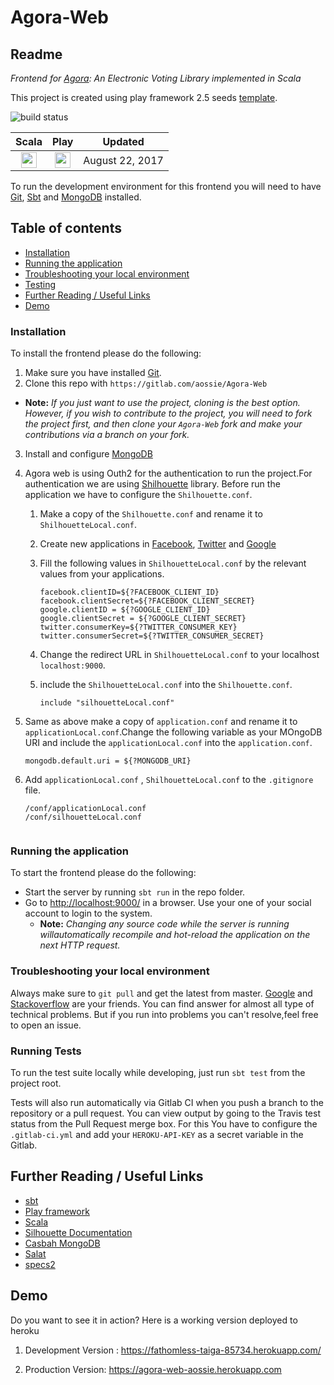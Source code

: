 # Agora-Web

## Readme

_Frontend for [Agora](https://gitlab.com/aossie/Agora/): An Electronic Voting Library implemented in Scala_


This project is created using play framework 2.5 seeds [template](https://github.com/playframework/play-scala-seed.g8).


![build status](https://gitlab.com/aossie/Agora-Web/badges/master/build.svg)

| Scala | Play | Updated
| :-: | :-: | :-:
| <img src="https://raw.githubusercontent.com/OlegIlyenko/scala-icon/master/scala-icon.png " width="25"> | <img src="https://raw.githubusercontent.com/OlegIlyenko/scala-icon/master/play-icon.png " width="25"> | August 22, 2017

To run the development environment for this frontend you will need to have [Git](https://git-scm.com/), [Sbt](http://www.scala-sbt.org/) and [MongoDB](https://www.mongodb.com/) installed.

## Table of contents

- [Installation](#installation)
- [Running the application](#running-the-application)
- [Troubleshooting your local environment](#troubleshooting-your-local-environment)
- [Testing](#testing)
- [Further Reading / Useful Links](#further-reading--useful-links)
- [Demo](#demo)


### Installation
To install the frontend please do the following:

1. Make sure you have installed [Git](https://git-scm.com/book/en/v2/Getting-Started-Installing-Git).
2. Clone this repo with `https://gitlab.com/aossie/Agora-Web`
  - **Note:** *If you just want to use the project, cloning is the best option. However, if you wish to contribute to the project, you will need to fork the project first, and then clone your `Agora-Web` fork and make your contributions via a branch on your fork.*
3. Install and configure [MongoDB](https://www.mongodb.com/)
4. Agora web is using Outh2 for the authentication to run the project.For authentication we are using [Shilhouette](https://www.silhouette.rocks/) library. Before run the application we have to configure the `Shilhouette.conf`.
    1. Make a copy of the `Shilhouette.conf` and rename it to `ShilhouetteLocal.conf`.
    2. Create new applications in [Facebook](https://developers.facebook.com/), [Twitter](https://dev.twitter.com/) and [Google](https://console.cloud.google.com/)
    3. Fill the following values in `ShilhouetteLocal.conf` by the relevant values from your applications.

        ```
        facebook.clientID=${?FACEBOOK_CLIENT_ID}
        facebook.clientSecret=${?FACEBOOK_CLIENT_SECRET}
        google.clientID = ${?GOOGLE_CLIENT_ID}
        google.clientSecret = ${?GOOGLE_CLIENT_SECRET}
        twitter.consumerKey=${?TWITTER_CONSUMER_KEY}
        twitter.consumerSecret=${?TWITTER_CONSUMER_SECRET}
        ```
    4. Change the redirect URL in `ShilhouetteLocal.conf` to your localhost `localhost:9000`.
    5. include the `ShilhouetteLocal.conf` into the `Shilhouette.conf`.

        ```
        include "silhouetteLocal.conf"
5. Same as above make a copy of `application.conf` and rename it to `applicationLocal.conf`.Change the following variable as your MOngoDB URI and include the
`applicationLocal.conf` into the `application.conf`.

    ```
    mongodb.default.uri = ${?MONGODB_URI}
    ```

6. Add `applicationLocal.conf` , `ShilhouetteLocal.conf` to the `.gitignore` file.

    ```
    /conf/applicationLocal.conf
    /conf/silhouetteLocal.conf


### Running the application
To start the frontend please do the following:

- Start the server by running `sbt run` in the repo folder.
- Go to [http://localhost:9000/](http://localhost:9000/) in a browser. Use your one of your social account to login to the system.
    - **Note:** *Changing any source code while the server is running willautomatically recompile and hot-reload the application on the next HTTP request.*

### Troubleshooting your local environment

Always make sure to `git pull` and get the latest from master. [Google](https://www.google.com) and [Stackoverflow](https://stackoverflow.com/) are your friends. You can find answer for almost all type of technical problems. But if you run into problems you can't resolve,feel free to open an issue.

### Running Tests

To run the test suite locally while developing, just run `sbt test` from the project root.

Tests will also run automatically via Gitlab CI when you push a branch to the repository or a pull request. You can view output by going to the Travis test status from the Pull Request merge box. For this You have to configure the `.gitlab-ci.yml` and add your `HEROKU-API-KEY` as a secret variable in the Gitlab.


## Further Reading / Useful Links

* [sbt](http://www.scala-sbt.org/)
* [Play framework](https://www.playframework.com/)
* [Scala](https://www.scala-lang.org/)
* [Silhouette Documentation](https://www.silhouette.rocks/docs)
* [Casbah MongoDB](https://mongodb.github.io/casbah/)
* [Salat](https://github.com/salat/salat)
* [specs2](https://github.com/etorreborre/specs2)


## Demo

Do you want to see it in action? Here is a working version deployed to heroku

1. Development Version :
https://fathomless-taiga-85734.herokuapp.com/

2. Production Version:
https://agora-web-aossie.herokuapp.com
